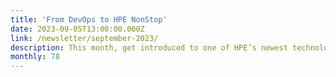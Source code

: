 ```yaml
---
title: 'From DevOps to HPE NonStop'
date: 2023-09-05T13:00:00.000Z
link: /newsletter/september-2023/
description: This month, get introduced to one of HPE’s newest technology acquisitions, OpsRamp, and see how to use PyTest fixtures to ensure reliability and stability for your ITOM workflows. Read our blog posts to learn to manage HPE storage assets in a unique and efficient way and how to do more with the HPE NonStop platform. Our monthly webinars return as well, so be sure to check out this edition!
monthly: 78
---
```


